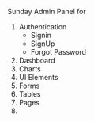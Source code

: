 Sunday Admin Panel for

1. Authentication
    - Signin
    - SignUp 
    - Forgot Password
2. Dashboard
3. Charts 
4. UI Elements
5. Forms 
6. Tables
7. Pages 
8. 